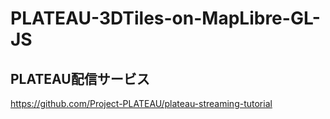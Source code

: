 # PLATEAU-3DTiles-on-MapLibre-GL-JS
## PLATEAU配信サービス
https://github.com/Project-PLATEAU/plateau-streaming-tutorial
